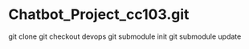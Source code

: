 # Chatbot_Project_cc103.git
git clone <http>
git checkout devops
git submodule init
git submodule update
